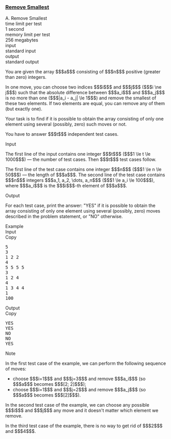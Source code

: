 <h3><a href="https://codeforces.com/contest/1399/problem/A" target="_blank" rel="noopener noreferrer">Remove Smallest</a></h3>

<div class="header"><div class="title">A. Remove Smallest</div><div class="time-limit"><div class="property-title">time limit per test</div>1 second</div><div class="memory-limit"><div class="property-title">memory limit per test</div>256 megabytes</div><div class="input-file input-standard"><div class="property-title">input</div>standard input</div><div class="output-file output-standard"><div class="property-title">output</div>standard output</div></div><div><p>You are given the array $$$a$$$ consisting of $$$n$$$ positive (greater than zero) integers.</p><p>In one move, you can choose two indices $$$i$$$ and $$$j$$$ ($$$i \ne j$$$) such that the absolute difference between $$$a_i$$$ and $$$a_j$$$ is no more than one ($$$|a_i - a_j| \le 1$$$) and remove the smallest of these two elements. If two elements are equal, you can remove any of them (but exactly one).</p><p>Your task is to find if it is possible to obtain the array consisting of <span class="tex-font-style-bf">only one element</span> using several (possibly, zero) such moves or not.</p><p>You have to answer $$$t$$$ independent test cases.</p></div><div class="input-specification"><div class="section-title">Input</div><p>The first line of the input contains one integer $$$t$$$ ($$$1 \le t \le 1000$$$) — the number of test cases. Then $$$t$$$ test cases follow.</p><p>The first line of the test case contains one integer $$$n$$$ ($$$1 \le n \le 50$$$) — the length of $$$a$$$. The second line of the test case contains $$$n$$$ integers $$$a_1, a_2, \dots, a_n$$$ ($$$1 \le a_i \le 100$$$), where $$$a_i$$$ is the $$$i$$$-th element of $$$a$$$.</p></div><div class="output-specification"><div class="section-title">Output</div><p>For each test case, print the answer: "<span class="tex-font-style-tt">YES</span>" if it is possible to obtain the array consisting of <span class="tex-font-style-bf">only one element</span> using several (possibly, zero) moves described in the problem statement, or "<span class="tex-font-style-tt">NO</span>" otherwise.</p></div><div class="sample-tests"><div class="section-title">Example</div><div class="sample-test"><div class="input"><div class="title">Input<div title="Copy" data-clipboard-target="#id006962927600105393" id="id0044358946164526747" class="input-output-copier">Copy</div></div><pre id="id006962927600105393">5
3
1 2 2
4
5 5 5 5
3
1 2 4
4
1 3 4 4
1
100
</pre></div><div class="output"><div class="title">Output<div title="Copy" data-clipboard-target="#id0040334113154328965" id="id0017574026910564877" class="input-output-copier">Copy</div></div><pre id="id0040334113154328965">YES
YES
NO
NO
YES
</pre></div></div></div><div class="note"><div class="section-title">Note</div><p>In the first test case of the example, we can perform the following sequence of moves:</p><ul> <li> choose $$$i=1$$$ and $$$j=3$$$ and remove $$$a_i$$$ (so $$$a$$$ becomes $$$[2; 2]$$$); </li><li> choose $$$i=1$$$ and $$$j=2$$$ and remove $$$a_j$$$ (so $$$a$$$ becomes $$$[2]$$$). </li></ul><p>In the second test case of the example, we can choose any possible $$$i$$$ and $$$j$$$ any move and it doesn't matter which element we remove.</p><p>In the third test case of the example, there is no way to get rid of $$$2$$$ and $$$4$$$.</p></div>